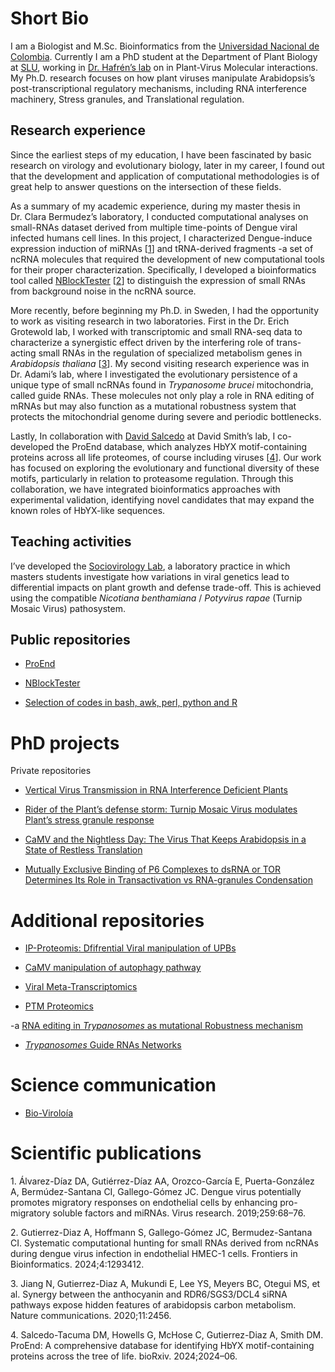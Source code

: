 Short Bio
================

I am a Biologist and M.Sc. Bioinformatics from the [Universidad Nacional
de Colombia](https://unal.edu.co/). Currently I am a PhD student at the
Department of Plant Biology at [SLU](https://www.slu.se/), working in
[Dr. Hafrén’s lab](https://andershafren.wixsite.com/website) on in
Plant-Virus Molecular interactions. My Ph.D. research focuses on how
plant viruses manipulate Arabidopsis’s post-transcriptional regulatory
mechanisms, including RNA interference machinery, Stress granules, and
Translational regulation.

## Research experience

Since the earliest steps of my education, I have been fascinated by
basic research on virology and evolutionary biology, later in my career,
I found out that the development and application of computational
methodologies is of great help to answer questions on the intersection
of these fields.

As a summary of my academic experience, during my master thesis in
Dr. Clara Bermudez’s laboratory, I conducted computational analyses on
small-RNAs dataset derived from multiple time-points of Dengue viral
infected humans cell lines. In this project, I characterized
Dengue-induce expression induction of miRNAs
\[[1](#ref-alvarez2019dengue)\] and tRNA-derived fragments -a set of
ncRNA molecules that required the development of new computational tools
for their proper characterization. Specifically, I developed a
bioinformatics tool called
[NBlockTester](https://github.com/AimerGDiaz/NBlockTester)
\[[2](#ref-gutierrez2024systematic)\] to distinguish the expression of
small RNAs from background noise in the ncRNA source.

More recently, before beginning my Ph.D. in Sweden, I had the
opportunity to work as visiting research in two laboratories. First in
the Dr. Erich Grotewold lab, I worked with transcriptomic and small
RNA-seq data to characterize a synergistic effect driven by the
interfering role of trans-acting small RNAs in the regulation of
specialized metabolism genes in *Arabidopsis thaliana*
\[[3](#ref-jiang2020synergy)\]. My second visiting research experience
was in Dr. Adami’s lab, where I investigated the evolutionary
persistence of a unique type of small ncRNAs found in *Trypanosome
brucei* mitochondria, called guide RNAs. These molecules not only play a
role in RNA editing of mRNAs but may also function as a mutational
robustness system that protects the mitochondrial genome during severe
and periodic bottlenecks.

Lastly, In collaboration with [David
Salcedo](https://github.com/drTakuOmics) at David Smith’s lab, I
co-developed the ProEnd database, which analyzes HbYX motif-containing
proteins across all life proteomes, of course including viruses
\[[4](#ref-salcedo2024proend)\]. Our work has focused on exploring the
evolutionary and functional diversity of these motifs, particularly in
relation to proteasome regulation. Through this collaboration, we have
integrated bioinformatics approaches with experimental validation,
identifying novel candidates that may expand the known roles of
HbYX-like sequences.

## Teaching activities

I’ve developed the [Sociovirology
Lab](https://github.com/AimerGDiaz/Sociovirology_Lab), a laboratory
practice in which masters students investigate how variations in viral
genetics lead to differential impacts on plant growth and defense
trade-off. This is achieved using the compatible *Nicotiana benthamiana*
/ *Potyvirus rapae* (Turnip Mosaic Virus) pathosystem.

## Public repositories

- [ProEnd](https://github.com/AimerGDiaz/proend-scripts)

- [NBlockTester](https://github.com/AimerGDiaz/NBlockTester)

- [Selection of codes in bash, awk, perl, python and
  R](https://github.com/AimerGDiaz/Codes_Repository)

# PhD projects

Private repositories

- [Vertical Virus Transmission in RNA Interference Deficient
  Plants](https://github.com/AimerGDiaz/TRoV_NextGeneration)

- [Rider of the Plant’s defense storm: Turnip Mosaic Virus modulates
  Plant’s stress granule
  response](https://github.com/AimerGDiaz/TuMV_SG_repurposing)

- [CaMV and the Nightless Day: The Virus That Keeps Arabidopsis in a
  State of Restless
  Translation](https://github.com/AimerGDiaz/UPSC_Riboseq)

- [Mutually Exclusive Binding of P6 Complexes to dsRNA or TOR Determines
  Its Role in Transactivation vs RNA-granules
  Condensation](https://github.com/AimerGDiaz/ProteinStructure)

# Additional repositories

- [IP-Proteomis: Dfifrential Viral manipulation of
  UPBs](https://github.com/AimerGDiaz/Ub_IP_TuMV-CMV-CaMV)

- [CaMV manipulation of autophagy
  pathway](https://github.com/AimerGDiaz/IP_ATG8a-NBR1)

- [Viral
  Meta-Transcriptomics](https://github.com/AimerGDiaz/PlantVirology)

- [PTM Proteomics](https://github.com/AimerGDiaz/Proteomics_PTM)

-a [RNA editing in *Trypanosomes* as mutational Robustness
mechanism](https://github.com/AimerGDiaz/Trypanosomes_RNA_editing)

- [*Trypanosomes* Guide RNAs
  Networks](https://github.com/AimerGDiaz/gRNA-Annotation)
  <!--https://medium.com/@evanca/set-up-your-portfolio-website-in-less-than-10-minutes-with-github-pages-d0efa8ff56fd-->

# Science communication

- [Bio-Viroloía](https://github.com/AimerGDiaz/Bio-Virologia)

# Scientific publications

<div id="refs" class="references csl-bib-body">

<div id="ref-alvarez2019dengue" class="csl-entry">

1\. Álvarez-Dı́az DA, Gutiérrez-Dı́az AA, Orozco-Garcı́a E, Puerta-González
A, Bermúdez-Santana CI, Gallego-Gómez JC. Dengue virus potentially
promotes migratory responses on endothelial cells by enhancing
pro-migratory soluble factors and miRNAs. Virus research.
2019;259:68–76.

</div>

<div id="ref-gutierrez2024systematic" class="csl-entry">

2\. Gutierrez-Diaz A, Hoffmann S, Gallego-Gómez JC, Bermudez-Santana CI.
Systematic computational hunting for small RNAs derived from ncRNAs
during dengue virus infection in endothelial HMEC-1 cells. Frontiers in
Bioinformatics. 2024;4:1293412.

</div>

<div id="ref-jiang2020synergy" class="csl-entry">

3\. Jiang N, Gutierrez-Diaz A, Mukundi E, Lee YS, Meyers BC, Otegui MS,
et al. Synergy between the anthocyanin and RDR6/SGS3/DCL4 siRNA pathways
expose hidden features of arabidopsis carbon metabolism. Nature
communications. 2020;11:2456.

</div>

<div id="ref-salcedo2024proend" class="csl-entry">

4\. Salcedo-Tacuma DM, Howells G, McHose C, Gutierrez-Diaz A, Smith DM.
ProEnd: A comprehensive database for identifying HbYX motif-containing
proteins across the tree of life. bioRxiv. 2024;2024–06.

</div>

</div>
